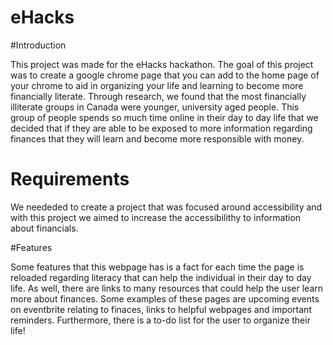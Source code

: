 # eHacks

#Introduction

This project was made for the eHacks hackathon. The goal of this project was to create a google chrome page that you can add to the home page of your chrome to aid in organizing your life and learning to become more financially literate. Through research, we found that the most financially illiterate groups in Canada were younger, university aged people. This group of people spends so much time online in their day to day life that we decided that if they are able to be exposed to more information regarding finances that they will learn and become more responsible with money.

# Requirements

We neededed to create a project that was focused around accessibility and with this project we aimed to increase the accessibilithy to information about financials. 
 
 #Features

Some features that this webpage has is a fact for each time the page is reloaded regarding literacy that can help the individual in their day to day life. As well, there are links to many resources that could help the user learn more about finances. Some examples of these pages are upcoming events on eventbrite relating to finaces, links to helpful webpages and important reminders. Furthermore, there is a to-do list for the user to organize their life!

